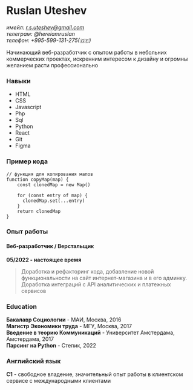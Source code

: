 # Ruslan Uteshev

*имейл: r.s.uteshev@gmail.com* <br>
*телеграм: @hereiamruslan* <br>
*телефон: +995-599-131-275(🇬🇪)*

Начинающий веб-разработчик с опытом работы в небольних коммерческих проектах, искренним интересом к дизайну и огромны желанием расти профессионально

### Навыки
 - HTML
 - CSS
 - Javascript
 - Php
 - Sql
 - Python
 - React
 - Git
 - Figma

### Пример кода
```
// функция для копирования мапов
function copyMap(map) {
    const clonedMap = new Map()

    for (const entry of map) {
      clonedMap.set(...entry)
    }
    return clonedMap
}
```

### Опыт работы
#### Веб-разработчик / Верстальщик
**05/2022 - настоящее время** 

>Доработка и рефакторинг кода, добавление новой функциональности на сайт интернет-магазина и в его админку.<br>
>Доработка интеграций с API аналитических и платежных сервисов

### Education 
**Бакалавр Социологии** - МАИ, Москва, 2016 <br>
**Магистр Экономики труда** - МГУ, Москва, 2017 <br>
**Введение в теорию Коммуникаций** - Университет Амстердама, Амстердама, 2017 <br>
**Парсинг на Python** - Степик, 2022 

### Английский язык

**C1** - свободное владение, значительный опыт работы в клиентском сервисе с международными клиентами 
